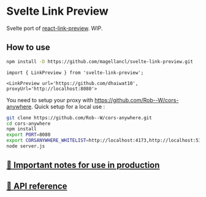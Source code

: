 # Svelte Link Preview

Svelte port of [react-link-preview](https://github.com/dhaiwat10/react-link-preview). WIP.

## How to use

```bash
npm install -D https://github.com/magellancl/svelte-link-preview.git
```

```svelte
import { LinkPreview } from 'svelte-link-preview';

<LinkPreview url='https://github.com/dhaiwat10', proxyUrl='http://localhost:8080'>
```

You need to setup your proxy with https://github.com/Rob--W/cors-anywhere.
Quick setup for a local use :
```bash
git clone https://github.com/Rob--W/cors-anywhere.git
cd cors-anywhere
npm install
export PORT=8080
export CORSANYWHERE_WHITELIST=http://localhost:4173,http://localhost:5173 // Whitelist your domain name
node server.js
```



## [🔗 Important notes for use in production](https://github.com/Dhaiwat10/react-link-preview#important)

## [🔗 API reference](https://github.com/dhaiwat10/react-link-preview/#api-available-props)
